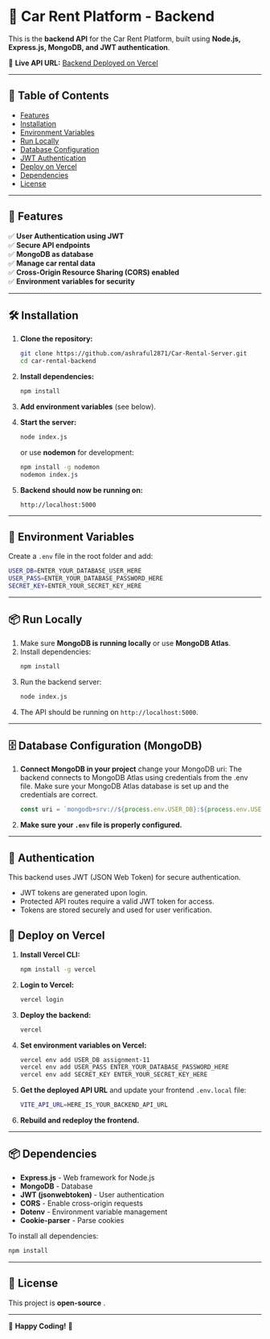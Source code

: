 # 🚗 Car Rent Platform - Backend

This is the **backend API** for the Car Rent Platform, built using **Node.js, Express.js, MongoDB, and JWT authentication**.

🚀 **Live API URL:** [Backend Deployed on Vercel](https://assignment-11-sable.vercel.app)

---

## 📑 Table of Contents

- [Features](#features)
- [Installation](#installation)
- [Environment Variables](#environment-variables)
- [Run Locally](#run-locally)
- [Database Configuration](#database-configuration)
- [JWT Authentication](#jwt-authentication)
- [Deploy on Vercel](#deploy-on-vercel)
- [Dependencies](#dependencies)
- [License](#license)

---

## 🚀 Features

✅ **User Authentication using JWT**  
✅ **Secure API endpoints**  
✅ **MongoDB as database**  
✅ **Manage car rental data**  
✅ **Cross-Origin Resource Sharing (CORS) enabled**  
✅ **Environment variables for security**

---

## 🛠 Installation

1. **Clone the repository:**

   ```sh
   git clone https://github.com/ashraful2871/Car-Rental-Server.git
   cd car-rental-backend

   ```

2. **Install dependencies:**
   ```sh
   npm install
   ```
3. **Add environment variables** (see below).
4. **Start the server:**
   ```sh
   node index.js
   ```
   or use **nodemon** for development:
   ```sh
   npm install -g nodemon
   nodemon index.js
   ```
5. **Backend should now be running on:**
   ```
   http://localhost:5000
   ```

---

## 🔑 Environment Variables

Create a `.env` file in the root folder and add:

```sh
USER_DB=ENTER_YOUR_DATABASE_USER_HERE
USER_PASS=ENTER_YOUR_DATABASE_PASSWORD_HERE
SECRET_KEY=ENTER_YOUR_SECRET_KEY_HERE
```

---

## 📦 Run Locally

1. Make sure **MongoDB is running locally** or use **MongoDB Atlas**.
2. Install dependencies:
   ```sh
   npm install
   ```
3. Run the backend server:
   ```sh
   node index.js
   ```
4. The API should be running on `http://localhost:5000`.

---

## 🗄️ Database Configuration (MongoDB)

1. **Connect MongoDB in your project** change your MongoDB uri:
   The backend connects to MongoDB Atlas using credentials from the .env file.
   Make sure your MongoDB Atlas database is set up and the credentials are correct.

   ```js
   const uri = `mongodb+srv://${process.env.USER_DB}:${process.env.USER_PASS}@cluster0.mongodb.net/?retryWrites=true&w=majority`;
   ```

2. **Make sure your `.env` file is properly configured.**

---

## 🔐 Authentication

This backend uses JWT (JSON Web Token) for secure authentication.

- JWT tokens are generated upon login.
- Protected API routes require a valid JWT token for access.
- Tokens are stored securely and used for user verification.

## 🚀 Deploy on Vercel

1. **Install Vercel CLI:**
   ```sh
   npm install -g vercel
   ```
2. **Login to Vercel:**
   ```sh
   vercel login
   ```
3. **Deploy the backend:**
   ```sh
   vercel
   ```
4. **Set environment variables on Vercel:**
   ```sh
   vercel env add USER_DB assignment-11
   vercel env add USER_PASS ENTER_YOUR_DATABASE_PASSWORD_HERE
   vercel env add SECRET_KEY ENTER_YOUR_SECRET_KEY_HERE
   ```
5. **Get the deployed API URL** and update your frontend `.env.local` file:
   ```sh
   VITE_API_URL=HERE_IS_YOUR_BACKEND_API_URL
   ```
6. **Rebuild and redeploy the frontend.**

---

## 📦 Dependencies

- **Express.js** - Web framework for Node.js
- **MongoDB** - Database
- **JWT (jsonwebtoken)** - User authentication
- **CORS** - Enable cross-origin requests
- **Dotenv** - Environment variable management
- **Cookie-parser** - Parse cookies

To install all dependencies:

```sh
npm install
```

---

## 📜 License

This project is **open-source** .

---

🚀 **Happy Coding!** 🚀
